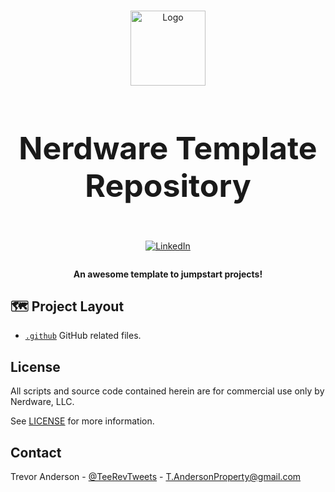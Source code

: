 <!-- PROJECT LOGO -->
<br />
<p align="center">
  <a href="https://github.com/trevor-anderson/nerdware-template-repo">
    <img src="https://github.com/trevor-anderson/CIS-Hardening/blob/main/images/cyber_sec.png" alt="Logo" height="120" width="120">
  </a>

  <h1 align="center" style="font-size: 50px;">Nerdware Template Repository</h3>
</p>

<!-- PROJECT SHIELDS (space them apart with '&nbsp;' works well) -->
<div align="center" style="display: flex; flex-direction: row; justify-content: space-evenly; align-items: space-evenly; padding-top: 10px;">

[![LinkedIn][linkedin-shield]][linkedin-url]

</div>

<!-- PROJECT TAGLINE -->
<p align="center">
  <strong>An awesome template to jumpstart projects!</strong>
</p>

## 🗺 Project Layout

- [`.github`](/.github) GitHub related files.

## License

All scripts and source code contained herein are for commercial use only by Nerdware, LLC.

See [LICENSE](/LICENSE) for more information.

## Contact

Trevor Anderson - [@TeeRevTweets](https://twitter.com/teerevtweets) - T.AndersonProperty@gmail.com

<!-- MARKDOWN LINKS & IMAGES -->
<!-- https://www.markdownguide.org/basic-syntax/#reference-style-links -->

[linkedin-url]: https://www.linkedin.com/in/trevor-anderson-3a3b0392/
[linkedin-shield]: https://img.shields.io/badge/LinkedIn-0077B5?logo=linkedin&logoColor=white
